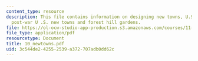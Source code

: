 ```yaml
---
content_type: resource
description: This file contains information on designing new towns, U.S. garden cities,
  post-war U .S. new towns and forest hill gardens.
file: https://ol-ocw-studio-app-production.s3.amazonaws.com/courses/11-001j-introduction-to-urban-design-and-development-spring-2006/3c544de242552539a372707adb0dd62c_10_newtowns.pdf
file_type: application/pdf
resourcetype: Document
title: 10_newtowns.pdf
uid: 3c544de2-4255-2539-a372-707adb0dd62c
---
```

